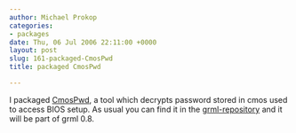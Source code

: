 ```yaml
---
author: Michael Prokop
categories:
- packages
date: Thu, 06 Jul 2006 22:11:00 +0000
layout: post
slug: 161-packaged-CmosPwd
title: packaged CmosPwd

---
```

I packaged [CmosPwd](http://www.cgsecurity.org/wiki/CmosPwd), a tool which decrypts password stored in cmos used to access BIOS setup. As usual you can find it in the [grml\-repository](http://grml.org/repos/) and it will be part of grml 0\.8\.
